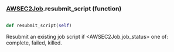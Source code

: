 ### [AWSEC2Job](AWSEC2Job.md).resubmit_script (function)


```py

def resubmit_script(self)

```



Resubmit an existing job script if &lt;AWSEC2Job.job_status&gt; one of: complete,
failed, killed.

